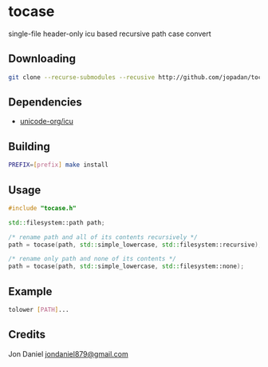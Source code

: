 # tocase

single-file header-only icu based recursive path case convert

## Downloading

```sh
git clone --recurse-submodules --recusive http://github.com/jopadan/tocase
```

## Dependencies

- [unicode-org/icu](http://github.com/unicode-org/icu)

## Building

```sh
PREFIX=[prefix] make install
```

## Usage

```c++
#include "tocase.h"

std::filesystem::path path;

/* rename path and all of its contents recursively */
path = tocase(path, std::simple_lowercase, std::filesystem::recursive);

/* rename only path and none of its contents */
path = tocase(path, std::simple_lowercase, std::filesystem::none);
```

## Example 
```sh
tolower [PATH]...
```

## Credits

Jon Daniel <jondaniel879@gmail.com>
